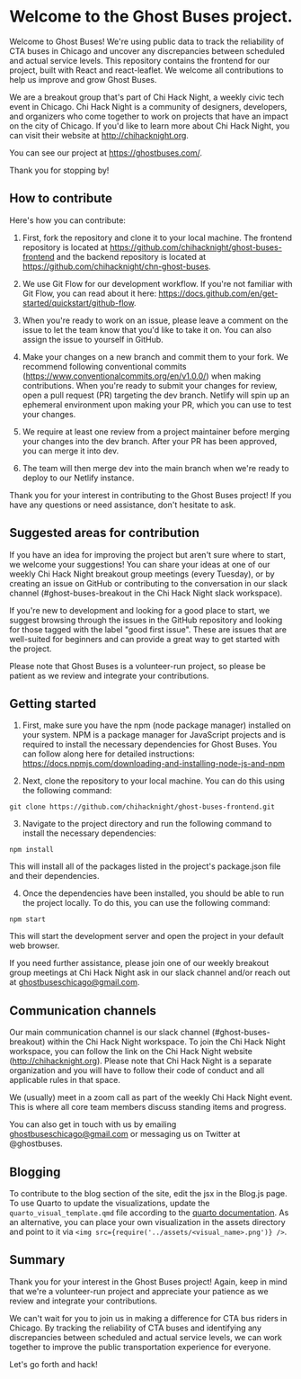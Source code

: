 

# Welcome to the Ghost Buses project.

Welcome to Ghost Buses! We're using public data to track the reliability of CTA buses in Chicago and uncover any discrepancies between scheduled and actual service levels. This repository contains the frontend for our project, built with React and react-leaflet. We welcome all contributions to help us improve and grow Ghost Buses. 

We are a breakout group that's part of Chi Hack Night, a weekly civic tech event in Chicago. Chi Hack Night is a community of designers, developers, and organizers who come together to work on projects that have an impact on the city of Chicago. If you'd like to learn more about Chi Hack Night, you can visit their website at http://chihacknight.org.

You can see our project at https://ghostbuses.com/.

Thank you for stopping by!

## How to contribute

Here's how you can contribute:

1. First, fork the repository and clone it to your local machine. The frontend repository is located at https://github.com/chihacknight/ghost-buses-frontend and the backend repository is located at https://github.com/chihacknight/chn-ghost-buses. 

2. We use Git Flow for our development workflow. If you're not familiar with Git Flow, you can read about it here: https://docs.github.com/en/get-started/quickstart/github-flow.

3. When you're ready to work on an issue, please leave a comment on the issue to let the team know that you'd like to take it on. You can also assign the issue to yourself in GitHub.

4. Make your changes on a new branch and commit them to your fork. We recommend following conventional commits (https://www.conventionalcommits.org/en/v1.0.0/) when making contributions. When you're ready to submit your changes for review, open a pull request (PR) targeting the dev branch. Netlify will spin up an ephemeral environment upon making your PR, which you can use to test your changes.

5. We require at least one review from a project maintainer before merging your changes into the dev branch. After your PR has been approved, you can merge it into dev.

6. The team will then merge dev into the main branch when we're ready to deploy to our Netlify instance.

Thank you for your interest in contributing to the Ghost Buses project! If you have any questions or need assistance, don't hesitate to ask.

## Suggested areas for contribution

If you have an idea for improving the project but aren't sure where to start, we welcome your suggestions! You can share your ideas at one of our weekly Chi Hack Night breakout group meetings (every Tuesday), or by creating an issue on GitHub or contributing to the conversation in our slack channel (#ghost-buses-breakout in the Chi Hack Night slack workspace).

If you're new to development and looking for a good place to start, we suggest browsing through the issues in the GitHub repository and looking for those tagged with the label "good first issue". These are issues that are well-suited for beginners and can provide a great way to get started with the project.

Please note that Ghost Buses is a volunteer-run project, so please be patient as we review and integrate your contributions.

## Getting started

1. First, make sure you have the npm (node package manager) installed on your system. NPM is a package manager for JavaScript projects and is required to install the necessary dependencies for Ghost Buses. You can follow along here for detailed instructions: https://docs.npmjs.com/downloading-and-installing-node-js-and-npm

2. Next, clone the repository to your local machine. You can do this using the following command:

```
git clone https://github.com/chihacknight/ghost-buses-frontend.git
```

3. Navigate to the project directory and run the following command to install the necessary dependencies:
```
npm install
```

This will install all of the packages listed in the project's package.json file and their dependencies.

4. Once the dependencies have been installed, you should be able to run the project locally. To do this, you can use the following command:

```
npm start
```

This will start the development server and open the project in your default web browser.

If you need further assistance, please join one of our weekly breakout group meetings at Chi Hack Night ask in our slack channel and/or reach out at ghostbuseschicago@gmail.com. 

## Communication channels

Our main communication channel is our slack channel (#ghost-buses-breakout) within the Chi Hack Night workspace. To join the Chi Hack Night workspace, you can follow the link on the Chi Hack Night website (http://chihacknight.org). Please note that Chi Hack Night is a separate organization and you will have to follow their code of conduct and all applicable rules in that space.

We (usually) meet in a zoom call as part of the weekly Chi Hack Night event. This is where all core team members discuss standing items and progress.

You can also get in touch with us by emailing ghostbuseschicago@gmail.com or messaging us on Twitter at @ghostbuses.

## Blogging

To contribute to the blog section of the site, edit the jsx in the Blog.js page. To use Quarto to update the visualizations, update the `quarto_visual_template.qmd` file according to the [quarto documentation](https://quarto.org/docs/get-started/computations/rstudio.html). As an alternative, you can place your own visualization in the assets directory and point to it via `<img src={require('../assets/<visual_name>.png')} />`.

## Summary

Thank you for your interest in the Ghost Buses project! Again, keep in mind that we're a volunteer-run project and appreciate your patience as we review and integrate your contributions.

We can't wait for you to join us in making a difference for CTA bus riders in Chicago. By tracking the reliability of CTA buses and identifying any discrepancies between scheduled and actual service levels, we can work together to improve the public transportation experience for everyone.

Let's go forth and hack!

